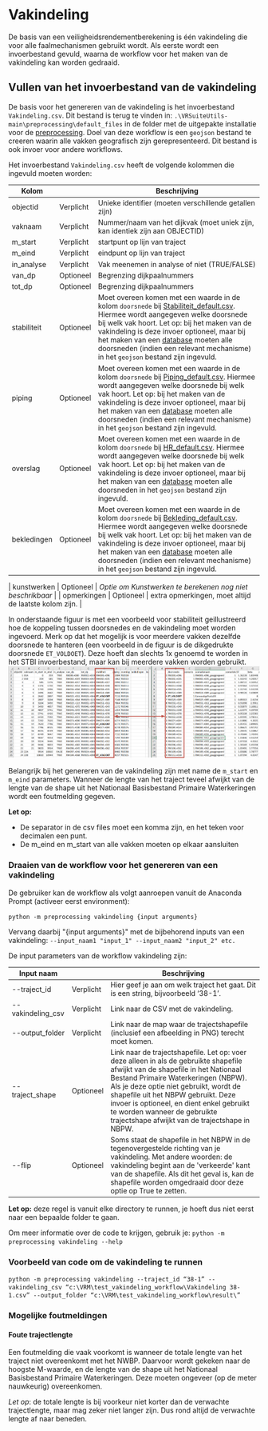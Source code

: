 # Vakindeling

De basis van een veiligheidsrendementberekening is één vakindeling die voor alle faalmechanismen gebruikt wordt. Als eerste wordt een invoerbestand gevuld, waarna de workflow voor het maken van de vakindeling kan worden gedraaid.

## Vullen van het invoerbestand van de vakindeling

De basis voor het genereren van de vakindeling is het invoerbestand `Vakindeling.csv`. Dit bestand is terug te vinden in: ```.\VRSuiteUtils-main\preprocessing\default_files``` in de folder met de uitgepakte installatie voor de [preprocessing](..\Installaties\VRUtils.md). Doel van deze workflow is een `geojson` bestand te creeren waarin alle vakken geografisch zijn gerepresenteerd. Dit bestand is ook invoer voor andere workflows.

Het invoerbestand `Vakindeling.csv` heeft de volgende kolommen die ingevuld moeten worden:


| Kolom       	     |           	| Beschrijving                                                                                                                                                                                 	                                                                                                                                                                                |
|-------------------|-----------	|-------------------------------------------------------------------------------------------------------------------------------------------------------------------------------------------------------------------------------------------------------------------------------------------------------------------------------------------------------------------------------|
| objectid    	     | Verplicht 	| Unieke identifier (moeten verschillende getallen zijn)                                                                                                                                       	                                                                                                                                                                                |
| vaknaam     	     | Verplicht 	| Nummer/naam van het dijkvak (moet uniek zijn, kan identiek zijn aan OBJECTID)                                                                                                                     	                                                                                                                                                                           |
| m_start     	     | Verplicht 	| startpunt op lijn van traject                                                                                                                                                         	                                                                                                                                                                                       |
| m_eind      	     | Verplicht 	| eindpunt op lijn van traject                                                                                                                                                          	                                                                                                                                                                                       |
| in_analyse  	     | Verplicht 	| Vak meenemen in analyse of niet (TRUE/FALSE)                                                                                                                                                 	                                                                                                                                                                                |
| van_dp      	     | Optioneel 	| Begrenzing dijkpaalnummers                                                                                                                                                                   	                                                                                                                                                                                |
| tot_dp      	     | Optioneel 	| Begrenzing dijkpaalnummers                                                                                                                                                                   	                                                                                                                                                                                |
| stabiliteit    	  | Optioneel 	| Moet overeen komen  met een waarde in de kolom `doorsnede` bij [Stabiliteit_default.csv](Macro.md). Hiermee wordt aangegeven welke doorsnede bij welk vak hoort. Let op: bij het maken van de vakindeling is deze invoer optioneel, maar bij het maken van een [database](Genereren_database.md) moeten alle doorsneden (indien een relevant mechanisme) in het `geojson` bestand zijn ingevuld.     	                     |
| piping          	 | Optioneel 	| Moet overeen komen met een waarde in de kolom `doorsnede` bij [Piping_default.csv](Piping.md). Hiermee wordt aangegeven welke doorsnede bij welk vak hoort. Let op: bij het maken van de vakindeling is deze invoer optioneel, maar bij het maken van een [database](Genereren_database.md) moeten alle doorsneden (indien een relevant mechanisme) in het `geojson` bestand zijn ingevuld.                              |
| overslag      	   | Optioneel 	| Moet overeen komen met een waarde in de kolom `doorsnede` bij [HR_default.csv](Overtopping.md). Hiermee wordt aangegeven welke doorsnede bij welk vak hoort. Let op: bij het maken van de vakindeling is deze invoer optioneel, maar bij het maken van een [database](Genereren_database.md) moeten alle doorsneden in het `geojson` bestand zijn ingevuld.    	 |
| bekledingen    	  | Optioneel 	| Moet overeen komen  met een waarde in de kolom `doorsnede` bij [Bekleding_default.csv](Bekleding.md). Hiermee wordt aangegeven welke doorsnede bij welk vak hoort. Let op: bij het maken van de vakindeling is deze invoer optioneel, maar bij het maken van een [database](Genereren_database.md) moeten alle doorsneden (indien een relevant mechanisme) in het `geojson` bestand zijn ingevuld.   

| kunstwerken 	     | Optioneel 	| *Optie om Kunstwerken te berekenen nog niet beschrikbaar*                                                                                                                                                                                                                                                                                                                     |
| opmerkingen 	     | Optioneel 	| extra opmerkingen, moet altijd de laatste kolom zijn.                                                                                                                                                         |

In onderstaande figuur is met een voorbeeld voor stabiliteit geillustreerd hoe de koppeling tussen doorsnedes en de vakindeling moet worden ingevoerd. Merk op dat het mogelijk is voor meerdere vakken dezelfde doorsnede te hanteren (een voorbeeld in de figuur is de dikgedrukte doorsnede `ET_VOLDOET`). Deze hoeft dan slechts 1x genoemd te worden in het STBI invoerbestand, maar kan bij meerdere vakken worden gebruikt.
![](Filling_Vakindeling_stbi.PNG)

Belangrijk bij het genereren van de vakindeling zijn met name de `m_start` en `m_eind` parameters. Wanneer de lengte van het traject teveel afwijkt van de lengte van de shape uit het Nationaal Basisbestand Primaire Waterkeringen wordt een foutmelding gegeven.

**Let op:** 
- De separator in de csv files moet een komma zijn, en het teken voor decimalen een punt.
- De m_eind en m_start van alle vakken moeten op elkaar aansluiten

### Draaien van de workflow voor het genereren van een vakindeling
De gebruiker kan de workflow als volgt aanroepen vanuit de Anaconda Prompt (activeer eerst environment):

```
python -m preprocessing vakindeling {input arguments}
```


Vervang daarbij "{input arguments}" met de bijbehorend inputs van een vakindeling: ```--input_naam1 "input_1" --input_naam2 "input_2" etc.```


De input parameters van de workflow vakindeling zijn: 

| Input naam       	      | 	           | Beschrijving                                                                                                                                                                                 	                                                                                                                                                                                                                                                                                                                                               |
|-------------------------|-------------|----------------------------------------------------------------------------------------------------------------------------------------------------------------------------------------------------------------------------------------------------------------------------------------------------------------------------------------------------------------------------------------------------------------------------------------------------------------------------------------------------------------------------------------------|
| --traject_id    	       | Verplicht 	 | Hier geef je aan om welk traject het gaat. Dit is een string, bijvoorbeeld ‘38-1’.                                                                           	                                                                                                                                                                                                                                                                                                                                                                               |
| --vakindeling_csv     	 | Verplicht 	 | Link naar de CSV met de vakindeling.                                                                                                               	                                                                                                                                                                                                                                                                                                                                                                                         |
| --output_folder     	   | Verplicht 	 | Link naar de map waar de trajectshapefile (inclusief een afbeelding in PNG) terecht moet komen.                                                                                                                                                       	                                                                                                                                                                                                                                                                                      |
| --traject_shape    | Optioneel 	 | Link naar de trajectshapefile. Let op: voer deze alleen in als de gebruikte shapefile afwijkt van de shapefile in het Nationaal Bestand Primaire Waterkeringen (NBPW). Als je deze optie niet gebruikt, wordt de shapefile uit het NBPW gebruikt. Deze invoer is optioneel, en dient enkel gebruikt te worden wanneer de gebruikte trajectshape afwijkt van de trajectshape in NBPW.                                                                                                                                                       	 |
| --flip  	           | Optioneel 	 | Soms staat de shapefile in het NBPW in de tegenovergestelde richting van je vakindeling. Met andere woorden: de vakindeling begint aan de 'verkeerde' kant van de shapefile. Als dit het geval is, kan de shapefile worden omgedraaid door deze optie op True te zetten.                                                                                                                                              	                                                                                                                      |




**Let op:** deze regel is vanuit elke directory te runnen, je hoeft dus niet eerst naar een bepaalde folder te gaan.

Om meer informatie over de code te krijgen, gebruik je: 
``` python -m preprocessing vakindeling --help ```

### Voorbeeld van code om de vakindeling te runnen 

```
python -m preprocessing vakindeling --traject_id “38-1” --vakindeling_csv “c:\VRM\test_vakindeling_workflow\Vakindeling 38-1.csv” --output_folder “c:\VRM\test_vakindeling_workflow\result\”
```

### Mogelijke foutmeldingen

#### Foute trajectlengte
Een foutmelding die vaak voorkomt is wanneer de totale lengte van het traject niet overeenkomt met het NWBP. Daarvoor wordt gekeken naar de hoogste M-waarde, en de lengte van de shape uit het Nationaal Basisbestand Primaire Waterkeringen. Deze moeten ongeveer (op de meter nauwkeurig) overeenkomen.

*Let op*: de totale lengte is bij voorkeur niet korter dan de verwachte trajectlengte, maar mag zeker niet langer zijn. Dus rond altijd de  verwachte lengte af naar beneden. 


